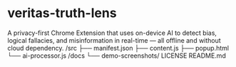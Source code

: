 # veritas-truth-lens
A privacy-first Chrome Extension that uses on-device AI to detect bias, logical fallacies, and misinformation in real-time — all offline and without cloud dependency.
/src
  ├── manifest.json
  ├── content.js
  ├── popup.html
  └── ai-processor.js
/docs
  └── demo-screenshots/
LICENSE
README.md
